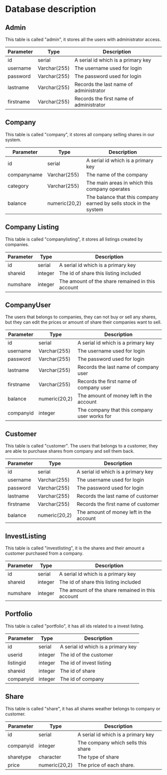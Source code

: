 # Database description

## Admin

This table is called "admin", it  stores all the users with administrator access.

| Parameter | Type         | Description                             |
| --------- | ------------ | --------------------------------------- |
| id        | serial       | A serial id which is a primary key      |
| username  | Varchar(255) | The username used for login             |
| password  | Varchar(255) | The password used for login             |
| lastname  | Varchar(255) | Records the last name of administrator  |
| firstname | Varchar(255) | Records the first name of administrator |

## Company

This table is called "company", it stores all company selling shares in our system.

| Parameter   | Type          | Description                                                  |
| ----------- | ------------- | ------------------------------------------------------------ |
| id          | serial        | A serial id which is a primary key                           |
| companyname | Varchar(255)  | The name of the company                                      |
| category    | Varchar(255)  | The main areas in which this company operates                |
| balance     | numeric(20,2) | The balance that this company earned by sells stock in the system |

## Company Listing

This table is called "companylisting", it stores all listings created by companies.

| Parameter | Type    | Description                                      |
| --------- | ------- | ------------------------------------------------ |
| id        | serial  | A serial id which is a primary key               |
| shareid   | integer | The id of share this listing included            |
| numshare  | integer | The amount of the share remained in this account |

## CompanyUser

The users that belongs to companies, they can not buy or sell any shares, but they can edit the prices or amount of share their companies want to sell.

| Parameter | Type          | Description                                  |
| --------- | ------------- | -------------------------------------------- |
| id        | serial        | A serial id which is a primary key           |
| username  | Varchar(255)  | The username used for login                  |
| password  | Varchar(255)  | The password used for login                  |
| lastname  | Varchar(255)  | Records the last name of company user        |
| firstname | Varchar(255)  | Records the first name of company user       |
| balance   | numeric(20,2) | The amount of money left in the account      |
| companyid | integer       | The company that this company user works for |

## Customer

This table is called "customer". The users that belongs to a customer, they are able to purchase shares from company and sell them back.

| Parameter | Type          | Description                             |
| --------- | ------------- | --------------------------------------- |
| id        | serial        | A serial id which is a primary key      |
| username  | Varchar(255)  | The username used for login             |
| password  | Varchar(255)  | The password used for login             |
| lastname  | Varchar(255)  | Records the last name of customer       |
| firstname | Varchar(255)  | Records the first name of customer      |
| balance   | numeric(20,2) | The amount of money left in the account |

## InvestListing

This table is called "investlisting", it is the shares and their amount a customer purchased from a company.

| Parameter | Type    | Description                                      |
| --------- | ------- | ------------------------------------------------ |
| id        | serial  | A serial id which is a primary key               |
| shareid   | integer | The id of share this listing included            |
| numshare  | integer | The amount of the share remained in this account |

## Portfolio

This table is called "portfolio", it has all ids related to a invest listing.

| Parameter | Type    | Description                        |
| --------- | ------- | ---------------------------------- |
| id        | serial  | A serial id which is a primary key |
| userid    | integer | The id of the customer             |
| listingid | integer | The id of invest listing           |
| shareid   | integer | The id of share                    |
| companyid | integer | The id of company                  |

## Share

This table is called "share", it has all shares weather belongs to company or customer.

| Parameter | Type          | Description                        |
| --------- | ------------- | ---------------------------------- |
| id        | serial        | A serial id which is a primary key |
| companyid | integer       | The company which sells this share |
| sharetype | character     | The type of share                  |
| price     | numeric(20,2) | The price of each share.           |